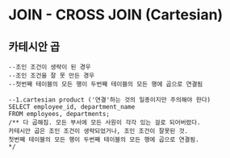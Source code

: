 # JOIN - CROSS JOIN \(Cartesian\)

## 카테시안 곱

```text
--조인 조건이 생략이 된 경우
--조인 조건을 잘 못 만든 경우
--첫번째 테이블의 모든 행이 두번째 테이블의 모든 행에 곱으로 연결됨

--1.cartesian product ('연결'하는 것의 일종이지만 주의해야 한다)
SELECT employee_id, department_name 
FROM employees, departments;
/** 다 곱해짐. 모든 부서에 모든 사원이 각각 있는 걸로 되어버렸다. 
카테시안 곱은 조인 조건이 생략되었거나, 조인 조건이 잘못된 것. 
첫번째 테이블의 모든 행이 두번째 테이블의 모든 행에 곱으로 연결됨.
*/
```

